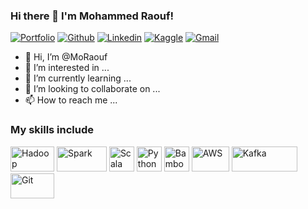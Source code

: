### Hi there 👋 I'm Mohammed Raouf!

[![Portfolio](https://img.shields.io/badge/Portfolio-%20Welcome%20to%20my%20Blog-orange)](https://moraouf.github.io/MLwithMo/)
[![Github](https://img.shields.io/badge/-Github-000?style=flat&logo=Github&logoColor=white)](https://github.com/MoRaouf)
[![Linkedin](https://img.shields.io/badge/-LinkedIn-blue?style=flat&logo=Linkedin&logoColor=white)](https://www.linkedin.com/in/mohammedraouf/)
[![Kaggle](https://img.shields.io/badge/-Kaggle-20beff?style=flat&logo=Kaggle&logoColor=white)](https://www.kaggle.com/mohammedraouf)
[![Gmail](https://img.shields.io/badge/-Gmail-c14438?style=flat&logo=Gmail&logoColor=white)](mailto:)

- 👋 Hi, I’m @MoRaouf
- 👀 I’m interested in ...
- 🌱 I’m currently learning ...
- 💞️ I’m looking to collaborate on ...
- 📫 How to reach me ...


### My skills include

<p align="left">
	<img title="Hadoop" src="https://raw.githubusercontent.com/Thomas-George-T/Thomas-George-T/master/assets/hadoop.svg" width="70" height="40" />
	<img title="Spark" src="https://raw.githubusercontent.com/Thomas-George-T/Thomas-George-T/master/assets/apache_spark.svg" width="80" height="40" />
	<img title="Scala" src="https://raw.githubusercontent.com/Thomas-George-T/Thomas-George-T/master/assets/scala.svg" width="40" height="40" />
	<img title="Python" src="https://raw.githubusercontent.com/Thomas-George-T/Thomas-George-T/master/assets/python.svg" width="40" height="40" />
	<img title="Bamboo" src="https://raw.githubusercontent.com/Thomas-George-T/Thomas-George-T/master/assets/bamboo.svg" width="40" height="40" />
	<img title="AWS" src="https://raw.githubusercontent.com/Thomas-George-T/Thomas-George-T/master/assets/aws.svg" width="60" height="40" />
	<img title="Kafka" src="https://raw.githubusercontent.com/Thomas-George-T/Thomas-George-T/master/assets/kafka.svg" width="105" height="40" />
	<img title="Git" src="https://raw.githubusercontent.com/Thomas-George-T/Thomas-George-T/master/assets/git.svg" width="70" height="40" />
</p>


<!---
MoRaouf/MoRaouf is a ✨ special ✨ repository because its `README.md` (this file) appears on your GitHub profile.
You can click the Preview link to take a look at your changes.
--->
